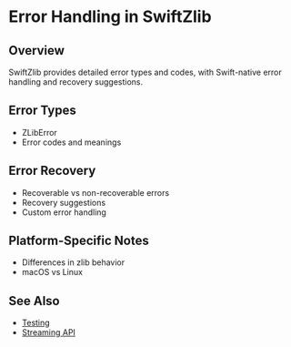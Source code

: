 # Error Handling in SwiftZlib

## Overview

SwiftZlib provides detailed error types and codes, with Swift-native error handling and recovery suggestions.

## Error Types
- ZLibError
- Error codes and meanings

## Error Recovery
- Recoverable vs non-recoverable errors
- Recovery suggestions
- Custom error handling

## Platform-Specific Notes
- Differences in zlib behavior
- macOS vs Linux

## See Also
- [Testing](TESTING.md)
- [Streaming API](STREAMING.md) 